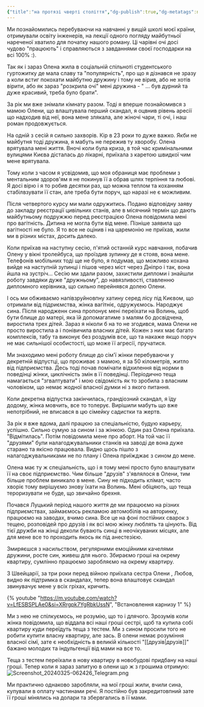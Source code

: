 ```yaml
---
{"title":"на протязі чверті століття","dg-publish":true,"dg-metatags":null,"dg-home":null,"permalink":"/na-protyazi-chverti-stolittya/","dgPassFrontmatter":true,"noteIcon":""}
---
```


Ми познайомились перебуваючи на навчанні у вищій школі моєї країни, отримували освіту інженерів, на лекції одного погляду майбутньої нареченої хватило для початку нашого роману. Ці чарівні очі досі чудово "працюють" і справляються з завданнями своєї господарки на всі 100% :).

Так як і зараз Олена жила в соціальній спільноті студентського гуртожитку де мала славу та "популярність", про що я дізнався не зразу а коли встиг покохати майбутню дружину і тому не вірив, або не хотів вірити, або як зараз "розкрила очі" мені дружина - " ... був дурний та дуже красивий, треба було брати".

За рік ми вже знімали кімнату разом. Тоді я вперше познайомився з мамою Олени, що влаштувала перший скандал, я оцвнив рівень аресії що надходив від неї, вона мене злякала, але жіночі чари, ті очі, і наш роман продовжується.

На одній з сесій я сильно захворів. Кір в 23 роки то дуже важко. Якби не майбутня тоді дружина, я мабуть не пережив ту хворобу. Олена врятувала мені життя. Вночі коли була криза, в той час кримінальними вулицями Києва дісталась до лікарні, приїхала з каретою швидкої чим мене врятувала.

Тому коли з часом я усвідомив, що моя обраниця має проблеми з ментальним здоров'ям я не покинув її а обрав шлях терпіння та любові. Я досі вірю і я то робив десятки раз, що можна теплом та коханням стабілвзувати її стан, але треба бути поруч, що наразі не є можливим.

Після четвертого курсу ми мали одружитись. Подано відповідну заяву до закладу реєстрації цивільних станів, але в місячний термін що дають майбутньому подружжю перед реєстрацією Олена повідомила мені про вагітність. Дитина не могла бути від мене. Пізніше заявила що вагітності не було. Я то все не оцінив і на царемонію не приїхав, жили ми в різних містах, досить далеко.

Коли приїхав на наступну сесію, п'ятий останній курс навчання, побачив Олену у вікні тролейбуса, що проїздив зупинку де я стояв, вона мене. Телефонів мобільних тоді ще не було, я подумав, що можливо кохана вийде на наступній зупинці і пішов через міст через Дніпро і так, вона йшла на зустріч... Сесію ми здали разом, захистили дипломи і знайшли роботу завдяки дуже "дружньому", до навязливості, ставленню дипломного керівника, що сильно перейнявся долею Олени.

І ось ми обживаємо напівзруйновпну хатину серед лісу під Києвом, що отримали від підриємства, жінка вагітніє, одружуємось. Народжує сина. Після народженн сина пропонує мені переїхати на Волинь, щоб бути блище до матері, яка їй допомагатиме з малям бо досвідчена, виростила трех дітей. Зараз я ніколи б на то не згодився, мама Олени не просто виростила а і понівичила власних дітей. Кожен з них має багато комплексів, табу та виконує без роздумів все, що та накаже якщо поруч не має сильнішої особистості, що може її агресії, пручатися.

Ми знаходимо мені роботу блище до сім'ї жінки перебуваючи у декретній відпустці, що проживає з мамою, я за 50 кілометрів, житло від підприємства. Десь тоді почав помічати відхилення від норми в поведінці жінки, циклічність змін в її поведінці. Періодично теща намагається "згвалтувати" і мою свідомість як то зробила з власним чоловіком, що немає жодної власної думки ні з якого питання. 

Коли декретна відпустка закінчилась, грандіозний скандал, я їду додому, жінка мовчить, все то толерує. Вирішили мабуть що вже непотрібний, не вписався в цю сімейку садистки та жертв.

За рік я вже вдома, далі працюю за спеціальністю, будую карьеру, успішно. Сильно сумую за сином і за жінкою. Один раз Олена приїхала. "Відмітилась". Потім повідомила мене про аборт. На той час її "друзями" були налагоджувальники станків на заводі де вона дуже старано та якісно працювала. Видно щось пішло з налагоджувальниками не по плану і Олена приїжджає з сином до мене. 

Олена має ту ж спеціальність, що і я тому мені просто було влаштувати її на своє підприємство. Чим більше "друзів" з'являлося в Олени, тим більше проблем виникало в мене. Сину не підходить клімат, часто хворіє тому вирішуємо знову їхати на Волинь. Мені обіцяють, що теща тероризувати не буде, що звичайно брехня.

Почався Луцький період нашого життя де ми працюємо на різних підприємствах, займаємось рекламою автомобілів на авторинку, працюємо на заводах, вчимо сина. Все це на фоні постійних сварок з тещею, розповідей про друзів і як всі мою жінку люблять та цінують. Від тієї дружби на жінці деколи бувають синці в неочікуваних місцях, але для мене все то проходить якось як під анестезією. 

Змиряєшся з насильством, регулярними емоційними качелями дружини, росте син, живеш для нього. Збираємо гроші на окрему квартиру, сумлінно працюємо заробляємо на окрему квартиру.

З Швейцарії, за три роки перед війною приїхала сестра Олени , Любов, видно як підтримка в скандалах, тепер вона влаштовує скандал звинувачує мене у всіх гріхах, кричить. 

{% youtube "https://m.youtube.com/watch?v=LfESBSPLAe0&si=XRrgpk7YgRbkUssN", "Встановлення карнизу 1" %}

Ми з нею не спілкуємось, не розумію, що то і длячого. Зрозумів коли жінка повідомила, що віддала всі наші гроші сестрі, щоб та купила собі квартиру куди переїдуть теща з тестем. Ми з сином просили того не робити купити власну квартиру, але зась. В олени немає розуміння власної сімї, зате є необхідність в великій кількості "[[друзів\|друзів]]" бажано молодих та індульгенції від мами на все то.

Теща з тестем переїхали в нову квартиру в новобудові придбану на наші гроші. Тепер коли я зараз запитую в олени що ж з грошима отримую:
![Screenshot_20240325-062426_Telegram.png](/img/user/Screenshot_20240325-062426_Telegram.png)

Ми практично однаково заробляли, на мої гроші жили, вчили сина, купували в оплату частинами речі. Я постійно був закредитовпний зате її гроші мінялись на долари та збервгались в її мами.